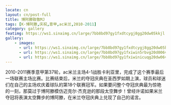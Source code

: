 ```yaml
---
locate: cn
layout: cn/post-full
title: 博阿滕致敬MJ
tags: [K·博阿滕,庆祝,意甲,ac米兰,2010-2011]
category: gallery
featimg: https://ws1.sinaimg.cn/large/7bb8bd97gy1fxdtcygj8gg20dw05kkjl.gif
gallery:
    - images:
      - url: https://ws1.sinaimg.cn/large/7bb8bd97gy1fxdtcygj8gg20dw05kkjl.gif
      - url: https://ws1.sinaimg.cn/large/7bb8bd97gy1fxiwin5rbvg20d006v4bn.gif
      - url: https://ws1.sinaimg.cn/large/7bb8bd97gy1fxiwinicuqg20dw06vnpf.gif
---
```


2010-2011赛季意甲第37轮，ac米兰主场4-1战胜卡利亚里，完成了这个赛季最后一场联赛主场比赛。比赛结束后，米兰的夺冠庆典在圣西罗如期上演，球员和球迷们在自己的主场欢庆着球队的第18个联赛冠军。如果要问整个夺冠庆典最为惊艳的一刻，那莫过于博阿滕模仿迈克尔·杰克逊的那段太空舞步！曾经许诺如果米兰夺冠将表演太空舞步的博阿滕，在米兰夺冠庆典上兑现了自己的诺言。